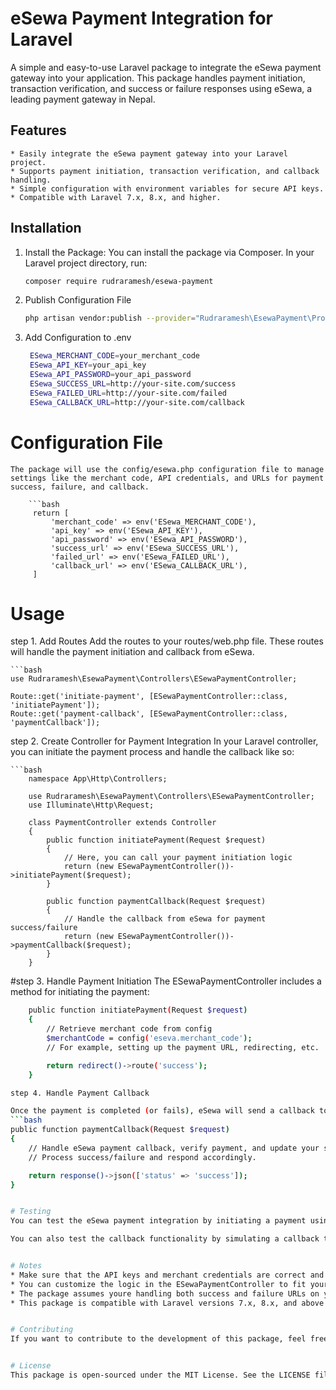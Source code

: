 # eSewa Payment Integration for Laravel


A simple and easy-to-use Laravel package to integrate the eSewa payment gateway into your application. This package handles payment initiation, transaction verification, and success or failure responses using eSewa, a leading payment gateway in Nepal.


## Features
    * Easily integrate the eSewa payment gateway into your Laravel project.
    * Supports payment initiation, transaction verification, and callback handling.
    * Simple configuration with environment variables for secure API keys.
    * Compatible with Laravel 7.x, 8.x, and higher.

## Installation
1.  Install the Package:
    You can install the package via Composer. In your Laravel project directory, run:
    ```bash
    composer require rudraramesh/esewa-payment


2. Publish Configuration File
   ```bash
   php artisan vendor:publish --provider="Rudraramesh\EsewaPayment\Providers\ESewaPaymentServiceProvider" --tag=config


3. Add Configuration to .env
   ```bash
    ESewa_MERCHANT_CODE=your_merchant_code
    ESewa_API_KEY=your_api_key
    ESewa_API_PASSWORD=your_api_password
    ESewa_SUCCESS_URL=http://your-site.com/success
    ESewa_FAILED_URL=http://your-site.com/failed
    ESewa_CALLBACK_URL=http://your-site.com/callback


# Configuration File
    The package will use the config/esewa.php configuration file to manage settings like the merchant code, API credentials, and URLs for payment success, failure, and callback.

        ```bash
         return [
             'merchant_code' => env('ESewa_MERCHANT_CODE'),
             'api_key' => env('ESewa_API_KEY'),
             'api_password' => env('ESewa_API_PASSWORD'),
             'success_url' => env('ESewa_SUCCESS_URL'),
             'failed_url' => env('ESewa_FAILED_URL'),
             'callback_url' => env('ESewa_CALLBACK_URL'),
         ]
         
# Usage

step 1. Add Routes
Add the routes to your routes/web.php file. These routes will handle the payment initiation and callback from eSewa.

    ```bash
    use Rudraramesh\EsewaPayment\Controllers\ESewaPaymentController;

    Route::get('initiate-payment', [ESewaPaymentController::class, 'initiatePayment']);
    Route::get('payment-callback', [ESewaPaymentController::class, 'paymentCallback']);

step 2. Create Controller for Payment Integration
In your Laravel controller, you can initiate the payment process and handle the callback like so:

    ```bash
        namespace App\Http\Controllers;

        use Rudraramesh\EsewaPayment\Controllers\ESewaPaymentController;
        use Illuminate\Http\Request;

        class PaymentController extends Controller
        {
            public function initiatePayment(Request $request)
            {
                // Here, you can call your payment initiation logic
                return (new ESewaPaymentController())->initiatePayment($request);
            }

            public function paymentCallback(Request $request)
            {
                // Handle the callback from eSewa for payment success/failure
                return (new ESewaPaymentController())->paymentCallback($request);
            }
        }

#step 3. Handle Payment Initiation
The ESewaPaymentController includes a method for initiating the payment:
```bash
    public function initiatePayment(Request $request)
    {
        // Retrieve merchant code from config
        $merchantCode = config('eseva.merchant_code');
        // For example, setting up the payment URL, redirecting, etc.

        return redirect()->route('success');
    }

step 4. Handle Payment Callback

Once the payment is completed (or fails), eSewa will send a callback to the provided callback URL. You can handle the callback response like so:
```bash
public function paymentCallback(Request $request)
{
    // Handle eSewa payment callback, verify payment, and update your system.
    // Process success/failure and respond accordingly.

    return response()->json(['status' => 'success']);
}


# Testing
You can test the eSewa payment integration by initiating a payment using the /initiate-payment route, and then eSewa will redirect to the success or failure URL based on the payment outcome.

You can also test the callback functionality by simulating a callback to the /payment-callback route.


# Notes
* Make sure that the API keys and merchant credentials are correct and set in the .env file.
* You can customize the logic in the ESewaPaymentController to fit your payment workflow.
* The package assumes youre handling both success and failure URLs on your site and can manage the response accordingly.
* This package is compatible with Laravel versions 7.x, 8.x, and above.


# Contributing
If you want to contribute to the development of this package, feel free to fork the repository and create pull requests. Make sure to follow best practices and write tests if youre adding new features.


# License
This package is open-sourced under the MIT License. See the LICENSE file for more information.



